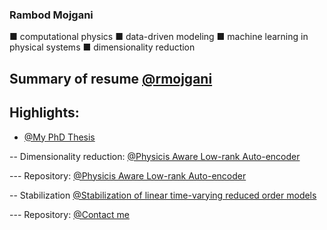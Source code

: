 ### Rambod Mojgani
■ computational physics ■ data-driven modeling ■ machine learning in physical systems ■ dimensionality reduction

## Summary of resume [@rmojgani](https://www.rmojgani.com)
## Highlights:
- [@My PhD Thesis](http://hdl.handle.net/2142/108494)

-- Dimensionality reduction: [@Physicis Aware Low-rank Auto-encoder](https://arxiv.org/abs/2006.15655)

--- Repository: [@Physicis Aware Low-rank Auto-encoder](https://github.com/rmojgani/PhysicsAwareAE)

-- Stabilization [@Stabilization of linear time-varying reduced order models](https://onlinelibrary.wiley.com/doi/abs/10.1002/nme.6489)

--- Repository: [@Contact me](mojgani2@illinois.edu)

<!--
**rmojgani/rmojgani** is a ✨ _special_ ✨ repository because its `README.md` (this file) appears on your GitHub profile.

Here are some ideas to get you started:

- 🔭 I’m currently working on ...
- 🌱 I’m currently learning ...
- 👯 I’m looking to collaborate on ...
- 🤔 I’m looking for help with ...
- 💬 Ask me about ...
- 📫 How to reach me: ...
- 😄 Pronouns: ...
- ⚡ Fun fact: ...
-->
